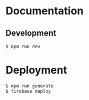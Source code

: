 # Documentation

## Development
```
$ npm run dev
```

# Deployment 

```
$ npm run generate
$ firebase deploy
```
